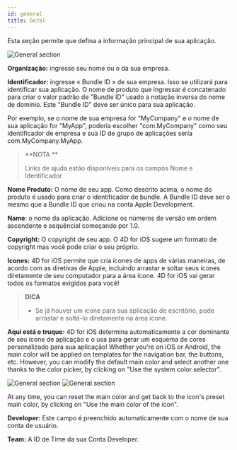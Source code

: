 ```yaml
---
id: general
title: Geral
---
```


Esta seção permite que defina a informação principal de sua aplicação.

![General section](assets/en/project-editor/General-section.png)

**Organização:** ingresse seu nome ou o da sua empresa.

**Identificador:** ingresse  « Bundle ID » de sua empresa. Isso se utilizará para identificar sua aplicação. O nome de produto que ingressar é concatenado para criar o valor padrão de "Bundle ID" usado a notação inversa do nome de domínio. Este "Bundle ID" deve ser único para sua aplicação.

Por exemplo, se o nome de sua empresa for "MyCompany" e o nome de sua aplicação for "MyApp", poderia escolher  "com.MyCompany" como seu identificador de empresa e sua ID de grupo de aplicações sería com.MyCompany.MyApp.

> **NOTA **
> 
> Links de ajuda estão disponíveis para os campos Nome e Identificador

**Nome Produto:** O nome de seu app. Como descrito acima, o nome do produto é usado para criar o identificador de bundle. A Bundle ID deve ser o mesmo que a Bundle ID que criou  na conta Apple Development.

**Name**: o nome da aplicação. Adicione os números de versão em ordem ascendente e sequêncial começando por 1.0.

**Copyright:** O copyright de seu app. O 4D for iOS sugere um formato de copyright mas você pode criar o seu próprio.

**Icones:** 4D for iOS permite que cria ícones de apps de várias maneiras, de acordo com as diretivas de Apple, incluindo arrastar e soltar seus ícones diretamente de seu computador para a área ícone. 4D for iOS vai gerar todos os formatos exigidos para você!

> **DICA**
> 
> * Se já houver um ícone para sua aplicação de escritório, pode arrastar e soltá-lo diretamente na área ícone.

**Aqui está o truque:** 4D for iOS determina automaticamente a cor dominante de seu ícone de aplicação e o usa para gerar um esquema de cores personalizado para sua aplicação! Whether you're on iOS or Android, the main color will be applied on templates for the navigation bar, the buttons, etc. However, you can modify the default main color and select another one thanks to the color picker, by clicking on "Use the system color selector".

![General section](assets/en/project-editor/General-section-main-color-selector.png) ![General section](assets/en/project-editor/General-section-main-color-selector3.png)

At any time, you can reset the main color and get back to the icon's preset main color, by clicking on "Use the main color of the icon".

**Developer:** Este campo é preenchido automaticamente com o nome de sua conta de usuário.

**Team:** A ID de Time da sua Conta Developer.
